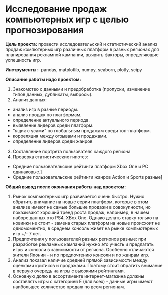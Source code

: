# Исследование продаж компьютерных игр с целью прогнозирования
**Цель проекта:** провести исследовательский и статистический анализ продаж компютерных игр различных платформ в разных регионах для планирования рекламной кампании, выявить факторы, определяющие успешность игр.

**Инструменты:**- pandas, matplotlib, numpy, seaborn, plotly, scipy

**Описание работы надо проектом:**
1. Знакомство с данными и предобработка (пропуски, изменение типов данных, дубликаты, выбросы).
2. Анализ данных:
  - анализ игр в разные периоды.
  - анализ продаж по платформам.
  - определение актуального периода.
  - выявление лидеров среди платформ.
  - "ящик с усами" по глобальным продажам среди топ-платформ.
  - корреляция между отзывами и продажами.
  - определение лидеров среди жанров 
3. Составление портрета пользователя каждого региона
4. Проверка статистических гипотез:
  - Средние пользовательские рейтинги платформ Xbox One и PC одинаковые.]
  - Средние пользовательские рейтинги жанров Action и Sports разные]

**Общий вывод после окончания работы над проектом:**
1. Рынок компьютерных игр развивается очень быстро. Нужно обратить внимание на новые серии платформ, которые в этом анализе имеют не самые большие продажи в совокупности, но показывают хороший тренд роста продаж, например, в нашем наборе данных это PS4, XBox One. Однако делать ставку только на новинки не стоит - замена старых платформ на новые происхоит не одномоментно, в среднем консоль живет на рынке компьютерных игр +/- 7 лет.
2. Предпочтения у пользователей разных регионов разные: при разработке рекламных кампаний нужно это учесть и предлагать игры и консоли в зависимости от региона. Особенно отличаются жители Японии - и по предпочтению консоли и по жанрам игр.
3. Анализ показал наличие средней прямой зависимости между оценками критиков и продажами. Поэтому стоит обратить внимание в первую очередь на игры с высокими рейтингами.
4. Основную долю в ассортименте интернет-магазина должны составлять игры с категорией E (для всех) - данные игры имеют наибольшее количество продаж по всем регионам.

